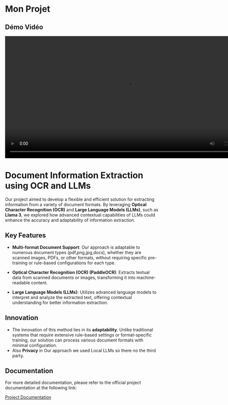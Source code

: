 # Mon Projet

## Démo Vidéo

<div align="center">
  <video controls width="800">
    <source src="Demo.mp4" type="video/mp4">
    Votre navigateur ne supporte pas la lecture des vidéos.
  </video>
</div>


# Document Information Extraction using OCR and LLMs

Our project aimed to develop a flexible and efficient solution for extracting information from a variety of document formats. By leveraging **Optical Character Recognition (OCR)** and **Large Language Models (LLMs)**, such as **Llama 3**, we explored how advanced contextual capabilities of LLMs could enhance the accuracy and adaptability of information extraction.

## Key Features

- **Multi-format Document Support**: Our approach is adaptable to numerous document types (pdf,png,jpg,docs), whether they are scanned images, PDFs, or other formats, without requiring specific pre-training or rule-based configurations for each type.
  
- **Optical Character Recognition (OCR) (PaddleOCR)**: Extracts textual data from scanned documents or images, transforming it into machine-readable content.

- **Large Language Models (LLMs)**: Utilizes advanced language models to interpret and analyze the extracted text, offering contextual understanding for better information extraction.

## Innovation

- The innovation of this method lies in its **adaptability**. Unlike traditional systems that require extensive rule-based settings or format-specific training, our solution can process various document formats with minimal configuration.
- Also **Privacy** in Our approach we used Local LLMs so there no the third party.

## Documentation

For more detailed documentation, please refer to the official project documentation at the following link:

[Project Documentation](https://textra.readthedocs.io/fr/latest/index.html)

